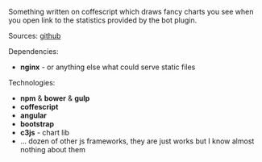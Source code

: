 Something written on coffescript which draws fancy charts you see when you open link to the statistics provided by the bot plugin.

Sources: [github](https://github.com/beolnix/statistics-web)

Dependencies:

 * **nginx** - or anything else what could serve static files
 
Technologies:

 * **npm** & **bower** & **gulp** 
 * **coffescript**
 * **angular**
 * **bootstrap**
 * **c3js** - chart lib
 * ... dozen of other js frameworks, they are just works but I know almost nothing about them
